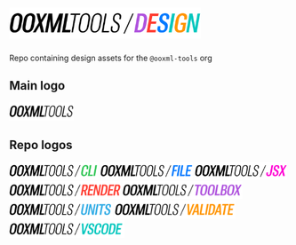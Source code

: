 # <img alt="@ooxml-tools/design" height="56" src="./images/design.png" />

Repo containing design assets for the `@ooxml-tools` org

## Main logo
<img alt="@ooxml-tools/design" height="32" src="./images/logo.png" />

## Repo logos
<img alt="@ooxml-tools/cli" height="32" src="images/cli.png" />
<img alt="@ooxml-tools/file" height="32" src="images/file.png" />
<img alt="@ooxml-tools/jsx" height="32" src="images/jsx.png" />
<img alt="@ooxml-tools/render" height="32" src="images/render.png" />
<img alt="@ooxml-tools/toolbox" height="32" src="images/toolbox.png" />
<img alt="@ooxml-tools/units" height="32" src="images/units.png" />
<img alt="@ooxml-tools/validate" height="32" src="images/validate.png" />
<img alt="@ooxml-tools/vscode" height="32" src="images/vscode.png" />